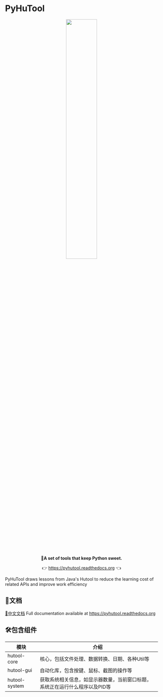 # PyHuTool
<p align="center">
	<a href="https://pyhutool.readthedocs.org"><img src="https://www.xujiantao.com/images/pyhutool-logo.png" width="45%"></a>
</p>
<p align="center">
	<strong>🍬A set of tools that keep Python sweet.</strong>
</p>
<p align="center">
	👉 <a href="https://pyhutool.readthedocs.org">https://pyhutool.readthedocs.org</a> 👈
</p>


PyHuTool draws lessons from Java's Hutool to reduce the learning cost of related APIs and improve work efficiency

## 📝文档 
[📘中文文档](https://pyhutool.readthedocs.org)
Full documentation available at https://pyhutool.readthedocs.org


## 🛠️包含组件

| 模块                | 介绍                                      |
| -------------------|-----------------------------------------|
| hutool-core        | 核心，包括文件处理、数据转换、日期、各种Util等               |
| hutool-gui         | 自动化库，包含按键、鼠标、截图的操作等                     |
| hutool-system         | 获取系统相关信息，如显示器数量，当前窗口标题，系统正在运行什么程序以及PID等 |
